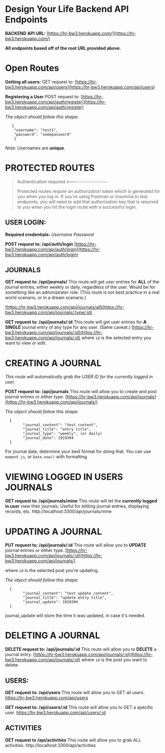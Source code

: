 # Design Your Life Backend API Endpoints

**BACKEND API URL:**
[https://hr-bw3.herokuapp.com/](https://hr-bw3.herokuapp.com/)

**All endpoints based off of the root URL provided above.**

# Open Routes

**Getting all users:**
GET request to:
[https://hr-bw3.herokuapp.com/api/users](https://hr-bw3.herokuapp.com/api/users)

**Registering a User**
POST request to:
[https://hr-bw3.herokuapp.com/api/auth/register](https://hr-bw3.herokuapp.com/api/auth/register)

_The object should follow this shape:_

       {
        "username": "test1",
        "password": "somepassword"
        }

_Note:_
Usernames are **unique**.

# PROTECTED ROUTES

> Authentication required <------------------
>
> Protected routes require an authorization token which is generated for you when you log in. If you're using Postman or Insomnia to test endpoints, you will need to add that authorization key that is returned to you when you hit the login route with a successful login.

## **USER LOGIN:**

**Required credentials:**
_Username
Password_

**POST request to: /api/auth/login**
[https://hr-bw3.herokuapp.com/api/auth/login](https://hr-bw3.herokuapp.com/api/auth/login)

## JOURNALS

**GET request to: /api/journals/**
This route will get user entries for **ALL** of the journal entries, either weekly or daily, regardless of the user. Would be for something like an administrator role. (This route is not best practice in a real world scenario, or in a dream scenario.)

[https://hr-bw3.herokuapp.com/api/journals/all](https://hr-bw3.herokuapp.com/api/journals/:type/:id)

**GET request to: /api/journals/:id**
This route will get user entries for **A SINGLE** journal entry of any type for any user. (Same caveat.)
[https://hr-bw3.herokuapp.com/api/journals/:id](https://hr-bw3.herokuapp.com/api/journals/:id)
where `id` is the selected entry you want to view or edit.

# CREATING A JOURNAL

_This route will automatically grab the USER ID for the currently logged in user._

**POST request to: /api/journals**
This route will allow you to create and post journal entries or either type.
[https://hr-bw3.herokuapp.com/api/journals](https://hr-bw3.herokuapp.com/api/journals/)

_The object should follow this shape:_

      {
    	    "journal_content": "test content",
    	    "journal_title": "entry title",
    	    "journal_type": "weekly", (or daily)
    	    "journal_date": 1919394
      }


For journal date, determine your best format for doing that. You can use `moment.js`, or `Date.now()` with formatting.

# VIEWING LOGGED IN USERS JOURNALS

**GET request to: /api/journals/mine**
This route will let the **currently logged in user** view their journals. Useful for editing journal entries, displaying records, etc.
http://localhost:3300/api/journals/mine

# UPDATING A JOURNAL

**PUT request to: /api/journals/:id**
This route will allow you to **UPDATE** journal entries or either type.
[https://hr-bw3.herokuapp.com/api/journals/:id](https://hr-bw3.herokuapp.com/api/journals/)

where `id` is the selected post you're updating.

_The object should follow this shape:_

      {
    	    "journal_content": "test update content",
    	    "journal_title": "update entry title",
    	    "journal_update": 1919394
      }


journal_update will store the time it was updated, in case it's needed.

# DELETING A JOURNAL

**DELETE request to: /api/journals/:id**
This route will allow you to **DELETE** a journal entry.
[https://hr-bw3.herokuapp.com/api/journals/:id](https://hr-bw3.herokuapp.com/api/journals/:id)
where `id` is the post you want to delete.

## **USERS:**

**GET request to: /api/users**
This route will allow you to GET all users.
https://hr-bw3.herokuapp.com/api/users

**GET request to: /api/users/:id**
This route will allow you to GET a specific user.
https://hr-bw3.herokuapp.com/api/users/:id

## ACTIVITIES

**GET request to /api/activities**
This route will allow you to grab ALL activities.
http://localhost:3300/api/activities
